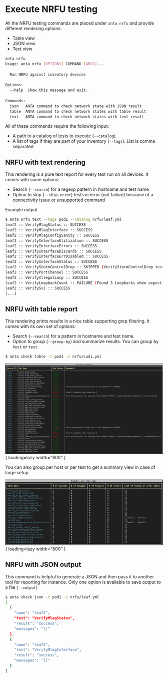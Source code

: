 # Execute NRFU testing

All the NRFU testing commands are placed under `anta nrfu` and provide different rendering options:

- Table view
- JSON view
- Text view

```bash
anta nrfu
Usage: anta nrfu [OPTIONS] COMMAND [ARGS]...

  Run NRFU against inventory devices

Options:
  --help  Show this message and exit.

Commands:
  json   ANTA command to check network state with JSON result
  table  ANTA command to check network states with table result
  text   ANTA command to check network states with text result
```

All of these commands require the following input:

- A path to a catalog of tests to execute (`--catalog`)
- A list of tags if they are part of your inventory (`--tags`). List is comma separated


## NRFU with text rendering

This rendering is a pure text report for every test run on all devices. It comes with some options:

- Search (`--search`) for a regexp pattern in hostname and test name
- Option to skip (`--skip-error`) tests in error (not failure) because of a connectivity issue or unsupported command

Example output

```bash
$ anta nrfu text --tags pod1 --catalog nrfu/leaf.yml
leaf2 :: VerifyMlagStatus :: SUCCESS
leaf2 :: VerifyMlagInterface :: SUCCESS
leaf2 :: VerifyMlagConfigSanity :: SUCCESS
leaf2 :: VerifyInterfaceUtilization :: SUCCESS
leaf2 :: VerifyInterfaceErrors :: SUCCESS
leaf2 :: VerifyInterfaceDiscards :: SUCCESS
leaf2 :: VerifyInterfaceErrDisabled :: SUCCESS
leaf2 :: VerifyInterfaceStatus :: SUCCESS
leaf2 :: VerifyStormControlDrop :: SKIPPED (VerifyStormControlDrop test is not supported on cEOSLab.)
leaf2 :: VerifyPortChannel :: SUCCESS
leaf2 :: VerifyIllegalLacp :: SUCCESS
leaf2 :: VerifyLoopbackCount :: FAILURE (Found 3 Loopbacks when expecting 2)
leaf2 :: VerifySvi :: SUCCESS
[...]
```

## NRFU with table report

This rendering prints results in a nice table supporting grep filtering. It comes with its own set of options:

- Search (`--search`) for a pattern in hostname and test name.
- Option to group (`--group-by`) and summarize results. You can group by `host` or `test`.

```bash
$ anta check table -t pod1 -c nrfu/cudi.yml
```

![anta nrfu table result](../imgs/anta-nrfu-table-output.png){ loading=lazy width="800" }

You can also group per host or per test to get a summary view in case of large setup

![anta nrfu table group-by result](../imgs/anta-nrfu-table-group-by-test-output.png){ loading=lazy width="800" }

## NRFU with JSON output

This command is helpful to generate a JSON and then pass it to another tool for reporting for instance. Only one option is available to save output to a file (`--output`)

```bash
$ anta check json -t pod1 -c nrfu/leaf.yml
[
  {
    "name": "leaf2",
    "test": "VerifyMlagStatus",
    "result": "success",
    "messages": "[]"
  },
  {
    "name": "leaf2",
    "test": "VerifyMlagInterface",
    "result": "success",
    "messages": "[]"
  }
]
```